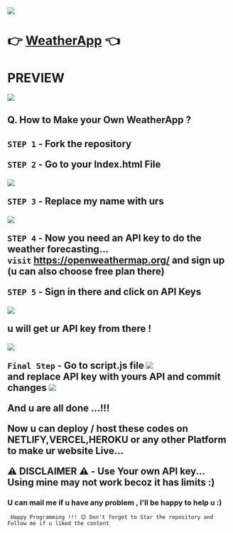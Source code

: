 <img src="./dc5qm7t-e1d46892-f266-43f7-8ef5-a902aceb0fe3.gif">


# 👉 [WeatherApp](https://mausam-batao.netlify.app/) 👈

#  PREVIEW

<img src="./IMG_20220107_222444.jpg">

<h2>
Q. How to Make your Own WeatherApp ? </h2>

<h2> 


`STEP 1` - Fork the repository <br> 

`STEP 2` - Go to your Index.html File <br>

<img src="./IMG_20220107_222533.jpg"> <br>

`STEP 3` - Replace my name with urs<br>

<img src="./IMG_20220107_222752.jpg"> <br>

`STEP 4` - Now you need an API key to do the weather forecasting...<br> `visit` https://openweathermap.org/ and sign up (u can also choose free plan there)<br>

`STEP 5` - Sign in there and click on API Keys

<img src="./IMG_20220107_222302.jpg">

<br>

u will get ur API key from there !

<img src="./IMG_20220107_222424.jpg">

`Final Step` - Go to script.js file 
<img src="./IMG_20220107_222626.jpg">
<br>
 and replace API key with yours API and commit changes
<img src="./IMG_20220107_222926.jpg"> <br>

And u are all done ...!!!

Now u can deploy / host these codes on NETLIFY,VERCEL,HEROKU or any other Platform to make ur website Live...

⚠️ DISCLAIMER ⚠️ - Use Your own API key... Using mine may not work becoz it has limits :)

<h3> U can mail me if u have any problem , I'll be happy to help u :)</h3>


     Happy Programming !!! 😊 Don't forget to Star the repository and Follow me if u liked the content 
